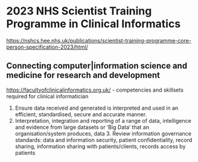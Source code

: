 # 2023 NHS Scientist Training Programme in Clinical Informatics 
https://nshcs.hee.nhs.uk/publications/scientist-training-programme-core-person-specification-2023/html/
## Connecting computer|information science and medicine for research and development
https://facultyofclinicalinformatics.org.uk/ -  competencies and skillsets required for clinical informatician
1. Ensure data received and generated is interpreted and used in an efficient, standardised, secure and accurate manner.
2. Interpretation, integration and reporting of a range of data, intelligence and evidence from large datasets or ‘Big Data’ that an organisation/system produces, data 3. Review information governance standards: data and information security, patient confidentiality, record sharing, information sharing with patients/clients, records access by patients
